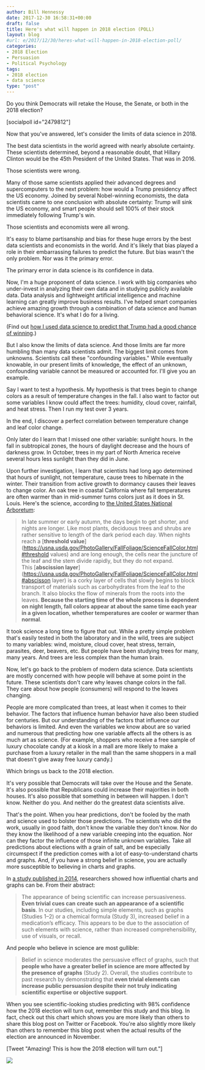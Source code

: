 ```yaml
---
author: Bill Hennessy
date: 2017-12-30 16:58:31+00:00
draft: false
title: Here's what will happen in 2018 election (POLL)
layout: blog
#url: e/2017/12/30/heres-what-will-happen-in-2018-election-poll/
categories:
- 2018 Election
- Persuasion
- Political Psychology
tags:
- 2018 election
- data science
type: "post"
---
```


Do you think Democrats will retake the House, the Senate, or both in the 2018 election?

[socialpoll id="2479812"]

Now that you've answered, let's consider the limits of data science in 2018.

The best data scientists in the world agreed with nearly absolute certainty. These scientists determined, beyond a reasonable doubt, that Hillary Clinton would be the 45th President of the United States. That was in 2016.

Those scientists were wrong.

Many of those same scientists applied their advanced degrees and supercomputers to the next problem: how would a Trump presidency affect the US economy. Joined by several Nobel-winning economists, the data scientists came to one conclusion with absolute certainty: Trump will sink the US economy, and smart people should sell 100% of their stock immediately following Trump's win.

Those scientists and economists were all wrong.

It's easy to blame partisanship and bias for these huge errors by the best data scientists and economists in the world. And it's likely that bias played a role in their embarrassing failures to predict the future. But bias wasn't the only problem. Nor was it the primary error.

The primary error in data science is its confidence in data.

Now, I'm a huge proponent of data science. I work with big companies who under-invest in analyzing their own data and in studying publicly available data. Data analysis and lightweight artificial intelligence and machine learning can greatly improve business results. I've helped smart companies achieve amazing growth through a combination of data science and human behavioral science. It's what I do for a living.

(Find out [how I used data science to predict that Trump had a good chance of winning](https://hennessysview.com/2015/12/22/party-like-its-1992/).)

But I also know the limits of data science. And those limits are far more humbling than many data scientists admit. The biggest limit comes from unknowns. Scientists call these "confounding variables." While eventually knowable, in our present limits of knowledge, the effect of an unknown, confounding variable cannot be measured or accounted for. I'll give you an example.

Say I want to test a hypothesis. My hypothesis is that trees begin to change colors as a result of temperature changes in the fall. I also want to factor out some variables I know could affect the trees: humidity, cloud cover, rainfall, and heat stress. Then I run my test over 3 years.

In the end, I discover a perfect correlation between temperature change and leaf color change.

Only later do I learn that I missed one other variable: sunlight hours. In the fall in subtropical zones, the hours of daylight decrease and the hours of darkness grow. In October, trees in my part of North America receive several hours less sunlight than they did in June.

Upon further investigation, I learn that scientists had long ago determined that hours of sunlight, not temperature, cause trees to hibernate in the winter. Their transition from active growth to dormancy causes their leaves to change color. An oak tree in coastal California where fall temperatures are often warmer than in mid-summer turns colors just as it does in St. Louis. Here's the science, according to [the United States National Arboretum](https://usna.usda.gov/PhotoGallery/FallFoliage/ScienceFallColor.html):



> In late summer or early autumn, the days begin to get shorter, and nights are longer. Like most plants, deciduous trees and shrubs are rather sensitive to length of the dark period each day. When nights reach a [**threshold value**](https://usna.usda.gov/PhotoGallery/FallFoliage/ScienceFallColor.html#threshold values) and are long enough, the cells near the juncture of the leaf and the stem divide rapidly, but they do not expand. This [**abscission layer**](https://usna.usda.gov/PhotoGallery/FallFoliage/ScienceFallColor.html#abscisson layer) is a corky layer of cells that slowly begins to block transport of materials such as carbohydrates from the leaf to the branch. It also blocks the flow of minerals from the roots into the leaves. **Because the starting time of the whole process is dependent on night length, fall colors appear at about the same time each year in a given location, whether temperatures are cooler or warmer than normal**.



It took science a long time to figure that out. While a pretty simple problem that's easily tested in both the laboratory and in the wild, trees are subject to many variables: wind, moisture, cloud cover, heat stress, terrain, parasites, deer, beavers, etc. But people have been studying trees for many, many years. And trees are less complex than the human brain.

Now, let's go back to the problem of modern data science. Data scientists are mostly concerned with how people will behave at some point in the future. These scientists don't care why leaves change colors in the fall. They care about how people (consumers) will respond to the leaves changing.

People are more complicated than trees, at least when it comes to their behavior. The factors that influence human behavior have also been studied for centuries. But our understanding of the factors that influence our behaviors is limited. And even the variables we know about are so varied and numerous that predicting how one variable affects all the others is as much art as science. (For example, shoppers who receive a free sample of luxury chocolate candy at a kiosk in a mall are more likely to make a purchase from a luxury retailer in the mall than the same shoppers in a mall that doesn't give away free luxury candy.)

Which brings us back to the 2018 election.

It's very possible that Democrats will take over the House and the Senate. It's also possible that Republicans could increase their majorities in both houses. It's also possible that something in between will happen. I don't know. Neither do you. And neither do the greatest data scientists alive.

That's the point. When you hear predictions, don't be fooled by the math and science used to bolster those predictions. The scientists who did the work, usually in good faith, don't know the variable they don't know. Nor do they know the likelihood of a new variable creeping into the equation. Nor can they factor the influence of those infinite unknown variables. Take all predictions about elections with a grain of salt, and be especially circumspect if the prediction comes with a lot of easy-to-understand charts and graphs. And, if you have a strong belief in science, you are actually more susceptible to believing in charts and graphs.

In [a study published in 2014](https://journals.sagepub.com/doi/pdf/10.1177/0963662514549688), researchers showed how influential charts and graphs can be. From their abstract:



> The appearance of being scientific can increase persuasiveness. **Even trivial cues can create such an appearance of a scientific basis**. In our studies, including simple elements, such as graphs (Studies 1–2) or a chemical formula (Study 3), increased belief in a medication’s efficacy. This appears to be due to the association of such elements with science, rather than increased comprehensibility, use of visuals, or recall.



And people who believe in science are most gullible:



> Belief in science moderates the persuasive effect of graphs, such that **people who have a greater belief in science are more affected by the presence of graphs** (Study 2). Overall, the studies contribute to past research by demonstrating that **even trivial elements can increase public persuasion despite their not truly indicating scientific expertise or objective support**.



When you see scientific-looking studies predicting with 98% confidence how the 2018 election will turn out, remember this study and this blog. In fact, check out this chart which shows you are more likely than others to share this blog post on Twitter or Facebook. You're also slightly more likely than others to remember this blog post when the actual results of the election are announced in November.

[Tweet "Amazing! This is how the 2018 election will turn out."]

![](https://hennessysview.com/wp-content/uploads/2017/12/Screen-Shot-2017-12-30-at-10.44.51-AM.png)

